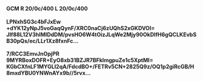 #### GCM R 20/0c/400 L 20/0c/400
**LPNxhSG3c4bFJxEw**<br/>**+dYK12yNpJ5voGaqQynF/XRC0naCj6zUQhS2xGKDVOI=**<br/>**JIf88L12V3hIMIDdDM/pvsHO6W4tOizJLqWe2Mjy90OkDIfH6gQCLKEvbSB30pQs/ec/LLr1Xz8fxnFc...**<br/><br/>
**7/RCC3EmvJnOpjPR**<br/>**9MYRBoxDOFR+EyO8xb31BZJR7BFklmgpuZe1c5XptMI=**<br/>**KGbCXfnLF1MYGLI2qA/FdcdBO+/FETRv5CN+2825Q9z/OQ1p2giRcGB/H8mxdYBU0YNWnAYx9b//5rvx...**